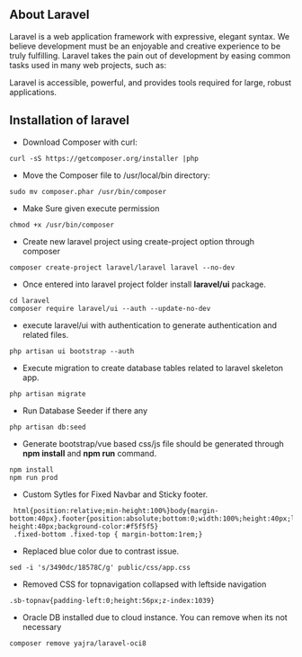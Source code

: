 ## About Laravel

Laravel is a web application framework with expressive, elegant syntax. We believe development must be an enjoyable and creative experience to be truly fulfilling. Laravel takes the pain out of development by easing common tasks used in many web projects, such as:

Laravel is accessible, powerful, and provides tools required for large, robust applications.

## Installation of laravel

* Download Composer with curl:

```
curl -sS https://getcomposer.org/installer |php
```

* Move the Composer file to /usr/local/bin directory:

```
sudo mv composer.phar /usr/bin/composer
```

* Make Sure given execute permission

```
chmod +x /usr/bin/composer
```

* Create new laravel project using create-project option  through composer

```
composer create-project laravel/laravel laravel --no-dev
```

* Once entered into laravel project folder install **laravel/ui** package.

```
cd laravel
composer require laravel/ui --auth --update-no-dev
```

* execute laravel/ui with authentication to generate authentication and related files.

```
php artisan ui bootstrap --auth
```

* Execute migration to create database tables related to laravel skeleton app.

```
php artisan migrate
```

* Run Database Seeder if there any
```
php artisan db:seed
```

* Generate bootstrap/vue based css/js file should be generated through **npm install** and **npm run** command.

```
npm install
npm run prod
```

* Custom Sytles for Fixed Navbar and Sticky footer.
```
 html{position:relative;min-height:100%}body{margin-bottom:40px}.footer{position:absolute;bottom:0;width:100%;height:40px;line-height:40px;background-color:#f5f5f5}
 .fixed-bottom .fixed-top { margin-bottom:1rem;}
```

* Replaced blue color due to contrast issue.
```
sed -i 's/3490dc/18578C/g' public/css/app.css
```


* Removed CSS for topnavigation collapsed with leftside navigation
```
.sb-topnav{padding-left:0;height:56px;z-index:1039}
```

* Oracle DB installed due to cloud instance. You can remove when its not necessary
```
composer remove yajra/laravel-oci8
```